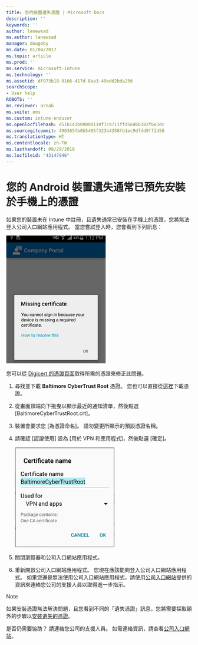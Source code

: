 ```yaml
---
title: 您的裝置遺失憑證 | Microsoft Docs
description: ''
keywords: ''
author: lenewsad
ms.author: lanewsad
manager: dougeby
ms.date: 01/04/2017
ms.topic: article
ms.prod: ''
ms.service: microsoft-intune
ms.technology: ''
ms.assetid: df973b18-9166-417d-8aa3-49edd2bda256
searchScope:
- User help
ROBOTS: ''
ms.reviewer: arnab
ms.suite: ems
ms.custom: intune-enduser
ms.openlocfilehash: d51b141b09090119f7c9711ffd56d6b382f6e3dc
ms.sourcegitcommit: 490365fb8b5405f323b4358fb1ec9dfdd9ff2d58
ms.translationtype: HT
ms.contentlocale: zh-TW
ms.lasthandoff: 08/29/2018
ms.locfileid: "43147946"
---
```

# <a name="your-android-device-is-missing-a-certificate-that-usually-comes-installed-on-your-phone"></a>您的 Android 裝置遺失通常已預先安裝於手機上的憑證

如果您的裝置未在 Intune 中註冊，且遺失通常已安裝在手機上的憑證，您將無法登入公司入口網站應用程式。 當您嘗試登入時，您會看到下列訊息︰

![screenshot-error-message-about-missing-certificate](./media/andr-cert_install-1-cert_missing.png)

您可以從 [Digicert 的憑證頁面](https://www.digicert.com/digicert-root-certificates.htm)取得所需的憑證來修正此問題。

1. 尋找並下載 __Baltimore CyberTrust Root__ 憑證。 您也可以直接從[這裡](https://www.digicert.com/CACerts/BaltimoreCyberTrustRoot.crt)下載憑證。

2. 從畫面頂端向下拖曳以顯示最近的通知清單，然後點選 [BaltimoreCyberTrustRoot.crt]。

3. 裝置會要求您 [為憑證命名]。 請勿變更所顯示的預設憑證名稱。

4. 請確認 [認證使用] 設為 [用於 VPN 和應用程式]，然後點選 [確定]。

    ![screenshot-certificate-name-dialog-showing-baltimore-certificate-name](./media/andr-cert_install-2-add_cert_name.png)

5. 關閉瀏覽器和公司入口網站應用程式。

6. 重新開啟公司入口網站應用程式。 您現在應該能夠登入公司入口網站應用程式。 如果您還是無法使用公司入口網站應用程式，請使用[公司入口網站](https://go.microsoft.com/fwlink/?linkid=2010980)提供的資訊來連絡您公司的支援人員以取得進一步指示。

>[!NOTE]
> 如果安裝憑證無法解決問題，且您看到不同的「遺失憑證」訊息，您將需要採取額外的步驟以[安裝遺失的憑證](your-device-is-missing-an-IT-required-certificate-android.md)。

是否仍需要協助？ 請連絡您公司的支援人員。 如需連絡資訊，請查看[公司入口網站](https://go.microsoft.com/fwlink/?linkid=2010980)。
